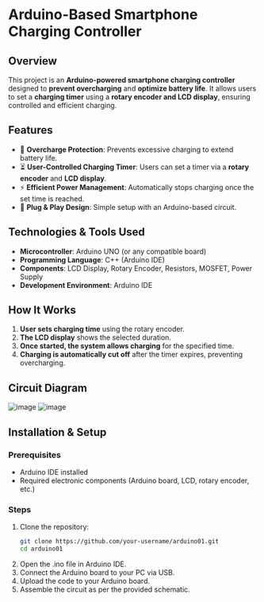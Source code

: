 # Arduino-Based Smartphone Charging Controller  

## Overview  
This project is an **Arduino-powered smartphone charging controller** designed to **prevent overcharging** and **optimize battery life**. It allows users to set a **charging timer** using a **rotary encoder and LCD display**, ensuring controlled and efficient charging.  

## Features  
- 🔋 **Overcharge Protection**: Prevents excessive charging to extend battery life.  
- ⏳ **User-Controlled Charging Timer**: Users can set a timer via a **rotary encoder** and **LCD display**.  
- ⚡ **Efficient Power Management**: Automatically stops charging once the set time is reached.  
- 🔌 **Plug & Play Design**: Simple setup with an Arduino-based circuit.  

## Technologies & Tools Used  
- **Microcontroller**: Arduino UNO (or any compatible board)  
- **Programming Language**: C++ (Arduino IDE)  
- **Components**: LCD Display, Rotary Encoder, Resistors, MOSFET, Power Supply  
- **Development Environment**: Arduino IDE  

## How It Works  
1. **User sets charging time** using the rotary encoder.  
2. **The LCD display** shows the selected duration.  
3. **Once started, the system allows charging** for the specified time.  
4. **Charging is automatically cut off** after the timer expires, preventing overcharging.  

## Circuit Diagram  
![image](https://github.com/user-attachments/assets/11535053-28a1-4c2e-b888-413104d586d9)
![image](https://github.com/user-attachments/assets/61acd649-d331-4041-a1c4-a88e64fc2fd3)

## Installation & Setup  
### Prerequisites  
- Arduino IDE installed  
- Required electronic components (Arduino board, LCD, rotary encoder, etc.)  

### Steps  
1. Clone the repository:  
   ```bash
   git clone https://github.com/your-username/arduino01.git
   cd arduino01
2. Open the .ino file in Arduino IDE.
3. Connect the Arduino board to your PC via USB.
4. Upload the code to your Arduino board.
5. Assemble the circuit as per the provided schematic.
